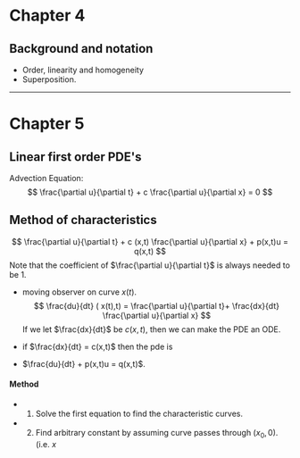 
# Chapter 4

## Background and notation

- Order, linearity and homogeneity
- Superposition.
---

# Chapter 5

## Linear first order PDE's

Advection Equation:
$$
\frac{\partial u}{\partial t} + c \frac{\partial u}{\partial x} = 0
$$

## Method of characteristics

$$
\frac{\partial u}{\partial t} + c (x,t) \frac{\partial u}{\partial x} + p(x,t)u = q(x,t)
$$
Note that the coefficient of $\frac{\partial u}{\partial t}$ is always needed to be 1.

- moving observer on curve $x(t)$. $$
\frac{du}{dt} ( x(t),t) = \frac{\partial u}{\partial t}+ \frac{dx}{dt} \frac{\partial u}{\partial x}
$$
If we let $\frac{dx}{dt}$ be $c(x,t)$, then we can make the PDE an ODE.

- if $\frac{dx}{dt} = c(x,t)$ then the pde is 
-  $\frac{du}{dt} + p(x,t)u = q(x,t)$. 

#### Method

- 1. Solve the first equation to find the characteristic curves.
- 2. Find arbitrary constant by assuming curve passes through $(x_{0},0)$. (i.e. $x$